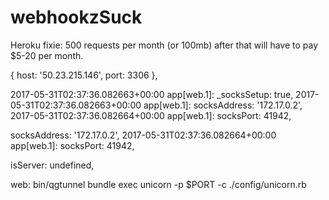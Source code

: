 # webhookzSuck

Heroku fixie: 500 requests per month (or 100mb) after that will have to pay $5-20 per month.


{ host: '50.23.215.146', port: 3306 },

2017-05-31T02:37:36.082663+00:00 app[web.1]:   _socksSetup: true,
2017-05-31T02:37:36.082663+00:00 app[web.1]:   socksAddress: '172.17.0.2',
2017-05-31T02:37:36.082664+00:00 app[web.1]:   socksPort: 41942,


socksAddress: '172.17.0.2',
2017-05-31T02:37:36.082664+00:00 app[web.1]:   socksPort: 41942,

isServer: undefined,

web: bin/qgtunnel bundle exec unicorn -p $PORT -c ./config/unicorn.rb
